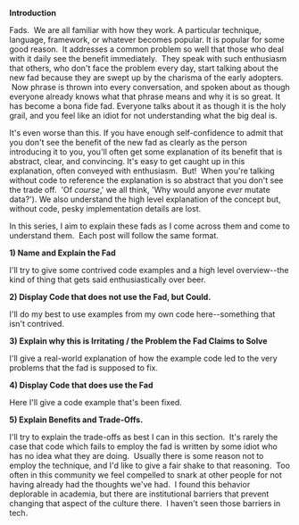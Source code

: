 **Introduction**

Fads.  We are all familiar with how they work. A particular technique, language, framework, or whatever becomes popular. It is popular for some good reason.  It addresses a common problem so well that those who deal with it daily see the benefit immediately.  They speak with such enthusiasm that others, who don't face the problem every day, start talking about the new fad because they are swept up by the charisma of the early adopters.  Now phrase is thrown into every conversation, and spoken about as though everyone already knows what that phrase means and why it is so great. It has become a bona fide fad. Everyone talks about it as though it is the holy grail, and you feel like an idiot for not understanding what the big deal is.

It's even worse than this.  If you have enough self-confidence to admit that you don't see the benefit of the new fad as clearly as the person introducing it to you, you'll often get some explanation of its benefit that is abstract, clear, and convincing. It's easy to get caught up in this explanation, often conveyed with enthusiasm.  But!  When you're talking without code to reference the explanation is so abstract that you don't see the trade off.  'Of <em>course</em>,' we all think, 'Why would anyone <em>ever</em> mutate data?'). We also understand the high level explanation of the concept but, without code, pesky implementation details are lost.

In this series, I aim to explain these fads as I come across them and come to understand them.  Each post will follow the same format.

**1) Name and Explain the Fad**

I'll try to give some contrived code examples and a high level overview--the kind of thing that gets said enthusiastically over beer.

**2) Display Code that does not use the Fad, but Could.**

I'll do my best to use examples from my own code here--something that isn't contrived.

**3) Explain why this is Irritating / the Problem the Fad Claims to Solve**

I'll give a real-world explanation of how the example code led to the very problems that the fad is supposed to fix.

**4) Display Code that does use the Fad**

Here I'll give a code example that's been fixed.

**5) Explain Benefits and Trade-Offs.**

I'll try to explain the trade-offs as best I can in this section.  It's rarely the case that code which fails to employ the fad is written by some idiot who has no idea what they are doing.  Usually there is some reason not to employ the technique, and I'd like to give a fair shake to that reasoning.  Too often in this community we feel compelled to snark at other people for not having already had the thoughts we've had.  I found this behavior deplorable in academia, but there are institutional barriers that prevent changing that aspect of the culture there.  I haven't seen those barriers in tech.

